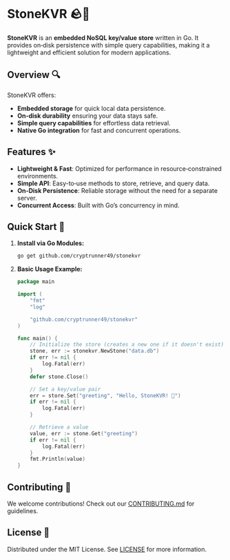 # StoneKVR 🪨🚀

**StoneKVR** is an **embedded NoSQL key/value store** written in Go. It provides on‑disk persistence with simple query capabilities, making it a lightweight and efficient solution for modern applications.

## Overview 🔍

StoneKVR offers:

- **Embedded storage** for quick local data persistence.
- **On‑disk durability** ensuring your data stays safe.
- **Simple query capabilities** for effortless data retrieval.
- **Native Go integration** for fast and concurrent operations.

## Features ✨

- **Lightweight & Fast**: Optimized for performance in resource‑constrained environments.
- **Simple API**: Easy-to‑use methods to store, retrieve, and query data.
- **On‑Disk Persistence**: Reliable storage without the need for a separate server.
- **Concurrent Access**: Built with Go’s concurrency in mind.

## Quick Start 🚀

1. **Install via Go Modules:**

   ```bash
   go get github.com/cryptrunner49/stonekvr
   ```  

2. **Basic Usage Example:**

   ```go
   package main  

   import (
       "fmt"
       "log"

       "github.com/cryptrunner49/stonekvr"
   )

   func main() {
       // Initialize the store (creates a new one if it doesn't exist)
       stone, err := stonekvr.NewStone("data.db")
       if err != nil {
           log.Fatal(err)
       }
       defer stone.Close()

       // Set a key/value pair
       err = store.Set("greeting", "Hello, StoneKVR! 👋")
       if err != nil {
           log.Fatal(err)
       }

       // Retrieve a value
       value, err := stone.Get("greeting")
       if err != nil {
           log.Fatal(err)
       }
       fmt.Println(value)
   }
   ```

## Contributing 🤝

We welcome contributions! Check out our [CONTRIBUTING.md](./CONTRIBUTING.md) for guidelines.

## License 📜

Distributed under the MIT License. See [LICENSE](./LICENSE) for more information.
